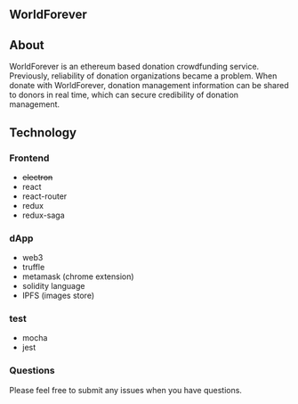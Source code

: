 WorldForever
---

## About
WorldForever is an ethereum based donation crowdfunding service. Previously, reliability of donation organizations became a problem. When donate with WorldForever, donation management information can be shared to donors in real time, which can secure credibility of donation management.

## Technology

### Frontend

- ~~electron~~
- react
- react-router
- redux
- redux-saga

### dApp

- web3
- truffle
- metamask (chrome extension)
- solidity language
- IPFS (images store)

### test

- mocha
- jest

### Questions

Please feel free to submit any issues when you have questions.